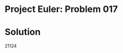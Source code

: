 Project Euler: Problem 017
============================

Solution
============================
21124
